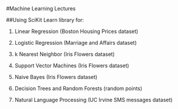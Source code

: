 #Machine Learning Lectures

##Using SciKit Learn library for:

1) Linear Regression (Boston Housing Prices dataset)

2) Logistic Regression (Marriage and Affairs dataset)

3) k Nearest Neighbor (Iris Flowers dataset)

4) Support Vector Machines (Iris Flowers dataset)

5) Naive Bayes (Iris Flowers dataset)

6) Decision Trees and Random Forests (random points)

7) Natural Language Processing (UC Irvine SMS messages dataset)
